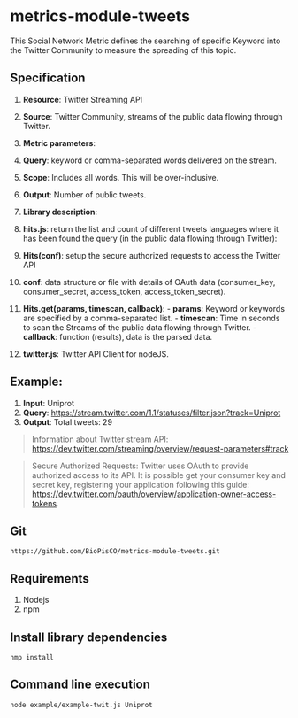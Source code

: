 # metrics-module-tweets
This Social Network Metric defines the searching of specific Keyword into the Twitter Community to measure the spreading of this topic.


## Specification

1. **Resource**: Twitter Streaming API
2. **Source**:  Twitter Community, streams of the public data flowing through Twitter.
3. **Metric parameters**:
  1. **Query**: keyword or comma-separated words delivered on the stream.
  2. **Scope**: Includes all words. This will be over-inclusive.
  3. **Output**: Number of public tweets.

4. **Library description**: 
  1. **hits.js**: return the list and count of different tweets languages where it has been found the query (in the public data flowing through Twitter):
  2. **Hits(conf)**: setup the secure authorized requests to access the Twitter API
  3. **conf**:  data structure or file with details of OAuth data (consumer_key, consumer_secret, access_token, access_token_secret).
  4. **Hits.get(params, timescan, callback)**:
    - **params**: Keyword or keywords are specified by a comma-separated list.
    - **timescan**: Time in seconds to scan the Streams of the public data flowing through Twitter.
    - **callback**: function (results),  data is the parsed data.
  5. **twitter.js**: Twitter API Client for nodeJS.


## Example:
1. **Input**: Uniprot
2. **Query**: https://stream.twitter.com/1.1/statuses/filter.json?track=Uniprot
3. **Output**: Total tweets: 29

> Information about Twitter stream API: https://dev.twitter.com/streaming/overview/request-parameters#track

> Secure Authorized Requests: 
Twitter uses OAuth to provide authorized access to its API. It is possible get your consumer key and secret key, registering your application following this guide: https://dev.twitter.com/oauth/overview/application-owner-access-tokens.

## Git

`https://github.com/BioPisCO/metrics-module-tweets.git`

## Requirements

  1. Nodejs
  2. npm

## Install library dependencies
  
  `nmp install`

## Command line execution

  `node example/example-twit.js Uniprot`
